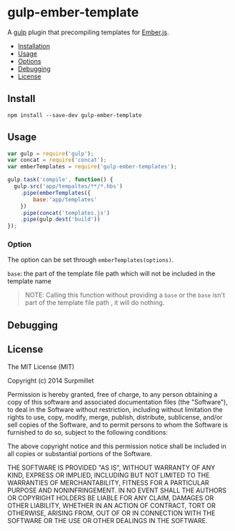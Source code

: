 gulp-ember-template
===

A [gulp](https://github.com/gulpjs/gulp) plugin that precompiling templates for [Ember.js](https://github.com/emberjs/ember.js).

- [Installation](#install)
- [Usage](#usage)
- [Options](#options)
- [Debugging](#debugging)
- [License](#license)

Install
---

```
npm install --save-dev gulp-ember-template
```

Usage
---

```javascript
var gulp = require('gulp');
var concat = require('concat');
var emberTemplates = require('gulp-ember-templates');

gulp.task('compile', function() {
  gulp.src('app/tempaltes/**/*.hbs')
    .pipe(emberTemplates({
        base:'app/templates'
    })
    .pipe(concat('templates.js')
    .pipe(gulp.dest('build'))
});
```

### Option

The option can be set through `emberTemplates(options)`.

`base`: the part of the template file path which will not be included in the template name

> NOTE: Calling this function without providing a `base` or the `base` isn't part of the template file path , it will do nothing.

Debugging
---

License
---

The MIT License (MIT)

Copyright (c) 2014 Surpmillet

Permission is hereby granted, free of charge, to any person obtaining a copy of this software and associated documentation files (the "Software"), to deal in the Software without restriction, including without limitation the rights to
use, copy, modify, merge, publish, distribute, sublicense, and/or sell copies of the Software, and to permit persons to whom the Software is furnished to do so, subject to the following conditions:

The above copyright notice and this permission notice shall be included in all copies or substantial portions of the Software.

THE SOFTWARE IS PROVIDED "AS IS", WITHOUT WARRANTY OF ANY KIND, EXPRESS OR IMPLIED, INCLUDING BUT NOT LIMITED TO THE WARRANTIES OF MERCHANTABILITY, FITNESS FOR A PARTICULAR PURPOSE AND NONINFRINGEMENT. IN NO EVENT SHALL THE AUTHORS OR
COPYRIGHT HOLDERS BE LIABLE FOR ANY CLAIM, DAMAGES OR OTHER LIABILITY, WHETHER IN AN ACTION OF CONTRACT, TORT OR OTHERWISE, ARISING FROM, OUT OF OR IN CONNECTION WITH THE SOFTWARE OR THE USE OR OTHER DEALINGS IN THE SOFTWARE.
